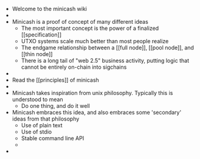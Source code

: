 - Welcome to the minicash wiki
-
- Minicash is a proof of concept of many different ideas
	- The most important concept is the power of a finalized [[specification]]
	- UTXO systems scale much better than most people realize
	- The endgame relationship between a [[full node]], [[pool node]], and [[thin node]]
	- There is a long tail of "web 2.5" business activity, putting logic that cannot be entirely on-chain into sigchains
-
- Read the [[principles]] of minicash
-
- Minicash takes inspiration from unix philosophy. Typically this is understood to mean
	- Do one thing, and do it well
- Minicash embraces this idea, and also embraces some 'secondary' ideas from that philosophy
	- Use of plain text
	- Use of stdio
	- Stable command line API
	-
-